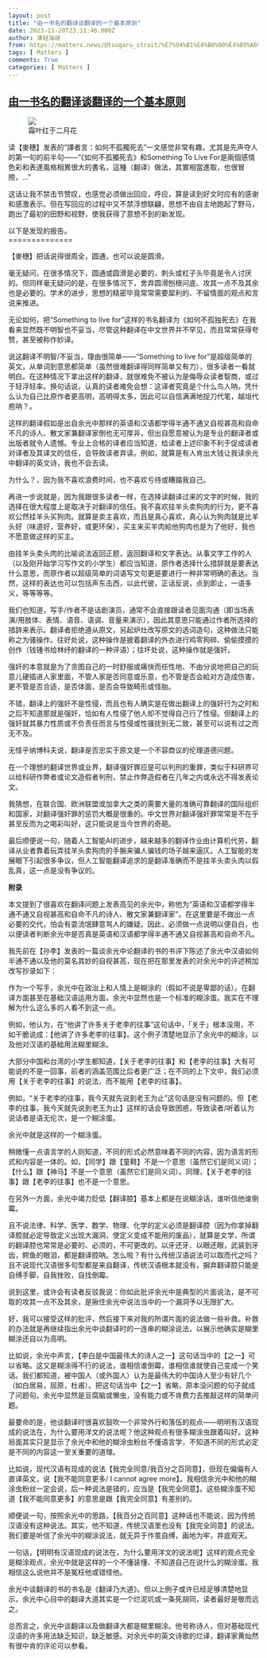```yaml
---
layout: post
title: "由一书名的翻译谈翻译的一个基本原则"
date: 2023-11-20T23:11:46.000Z
author: 津轻海峡
from: https://matters.news/@tsugaru_strait/%E7%94%B1%E4%B8%80%E4%B9%A6%E5%90%8D%E7%9A%84%E7%BF%BB%E8%AF%91%E8%B0%88%E7%BF%BB%E8%AF%91%E7%9A%84%E4%B8%80%E4%B8%AA%E5%9F%BA%E6%9C%AC%E5%8E%9F%E5%88%99-bafybeihkr52mdhwr2cxwz5a6px77vuref7xo7mmzxmmzl32ncy7ndsmbuy
tags: [ Matters ]
comments: True
categories: [ Matters ]
---
```

<!--1700521906000-->
[由一书名的翻译谈翻译的一个基本原则](https://matters.news/@tsugaru_strait/%E7%94%B1%E4%B8%80%E4%B9%A6%E5%90%8D%E7%9A%84%E7%BF%BB%E8%AF%91%E8%B0%88%E7%BF%BB%E8%AF%91%E7%9A%84%E4%B8%80%E4%B8%AA%E5%9F%BA%E6%9C%AC%E5%8E%9F%E5%88%99-bafybeihkr52mdhwr2cxwz5a6px77vuref7xo7mmzxmmzl32ncy7ndsmbuy)
------

<div>
<figure class="image"><img src="https://imagedelivery.net/kDRCweMmqLnTPNlbum-pYA/prod/embed/5c1ed563-898b-4fbd-acf1-dd61646151b9.jpeg/public" referrerpolicy="no-referrer"><figcaption>霜叶红于二月花</figcaption></figure><p>读【麥穗】发表的“譯者言：如何不孤獨死去”一文感觉非常有趣，尤其是先声夺人的第一句的前半句——“《如何不孤獨死去》和Something To Live For是兩個感情色彩和表達風格相異很大的書名，這種（翻译）做法，其實相當進取，也很冒險，...” </p><p>这话让我不禁击节赞叹，也感觉必须做出回应，呼应，算是读到好文时应有的感谢和感激表示。但在写回应的过程中又不禁浮想联翩，思想不由自主地跑起了野马，跑出了最初的田野和视野，使我获得了意想不到的新发现。</p><p>以下是发现的报告。<br class="smart">==============</p><p>【麥穗】把话说得很周全，圆通，也可以说是圆滑。</p><p>毫无疑问，在很多情况下，圆通或圆滑是必要的，刺头或杠子头毕竟是令人讨厌的。但同样毫无疑问的是，在很多情况下，舍弃圆滑刨根问底、攻其一点不及其余也是必要的。学术的进步，思想的精密毕竟常常需要犀利的、不留情面的观点和言说来推进。</p><p>无论如何，把“Something to live for”这样的书名翻译为《如何不孤独死去》在我看来显然既不明智也不妥当，尽管这种翻译在中文世界并不罕见，而且常常获得夸赞，甚至被称作妙译。</p><p>说这翻译不明智/不妥当，理由很简单——“Something to live for”是超级简单的英文，从单词到意思都简单（虽然很难翻译得同样简单又有力），很多读者一看就明白。在这种情况下拿出这样的翻译，就很难免不被认为是侮辱众读者智商，或过于轻浮轻率。换句话说，认真的读者难免会想：这译者究竟是个什么鸟人呐，凭什么认为自己比原作者更高明，高明得太多，因此可以自信满满地捉刀代笔，越俎代庖呐？。</p><p>这样的翻译假如是出自余光中那样的英语和汉语都学得半通不通又自视甚高和自命不凡的诗人、散文家兼翻译家倒也无可厚非，但出自愿意被认为是专业的翻译者或出版者就令人遗憾。专业上合格的译者应当知道，给读者上述印象不利于促成读者对译者及其译文的信任，会导致读者弃读。例如，就算是有人肯出大钱让我读余光中翻译的英文诗，我也不会去读。</p><p>为什么？，因为我不喜欢浪费时间，也不喜欢亏待或糟蹋我自己。</p><p>再进一步说就是，因为我跟很多读者一样，在选择读翻译过来的文字的时候，我的选择在很大程度上是取决于对翻译的信任。我不喜欢挂羊头卖狗肉的行为，更不喜欢公然挂羊头买狗肉。就算是卖主喜欢，而且是真心喜欢，真心认为狗肉就是比羊头好（味道好，营养好，或更环保），买主来买羊肉給他狗肉也是为了他好，我也不愿意做这样的买主。</p><p>由挂羊头卖头肉的比喻说法返回正题，返回翻译和文字表达。从事文字工作的人（以及刚开始学习写作文的小学生）都应当知道，原作者选择什么措辞就是要表达什么意思，而原作者以超级简单的词语写文句更是要进行一种非常明确的表达。当然，这样的表达也可以包括声东击西，以此代彼，正话反说，点到即止，一语多义，等等等等。</p><p>我们也知道，写手/作者不是话剧演员，通常不会直接跟读者见面沟通（即当场表演/用肢体、表情、语音、语调、音量来演示），因此其意思只能通过作者所选择的措辞来表示。翻译者拒绝遵从原文，另起炉灶改写原文的选词造句，这种做法只能称之为骚操作。往好处说，这种操作是披着翻译的外衣进行鸡零狗碎、偷偷摸摸的创作（钱锺书给林纾的翻译的一种评语）；往坏处说，这种操作就是强奸。</p><p>强奸的本意就是为了贪图自己的一时舒服或痛快而任性地、不由分说地把自己的玩意儿硬插进人家里面，不管人家是否同意或乐意，也不管是否会給对方造成伤害，更不管是否合适，是否体面，是否会导致畸形或怪胎。</p><p>不错，翻译上的强奸不是性侵，而且也有人确实是在做出翻译上的强奸行为之时和之后不知道那就是强奸，恰如有人性侵了他人却不觉得自己行了性侵。但翻译上的强奸就其暴力性质或不负责任而言与性侵或性骚扰别无二致，甚至可以说有过之而无不及。</p><p>无怪乎纳博科夫说，翻译是否忠实于原文是一个不容商议的伦理道德问题。</p><p>在一个理想的翻译世界或业界，翻译强奸罪应是可以判刑的重罪，类似于科研界可以给科研作弊者或论文造假者判刑，禁止作弊造假者在几年之内或永远不得发表论文。</p><p>我猜想，在联合国、欧洲联盟或加拿大之类的需要大量的准确可靠翻译的国际组织和国家，对翻译强奸罪的惩罚大概是很重的。中文世界对翻译强奸罪常常是不在乎甚至反而为之喝彩叫好，这只能说是当今世界的奇葩。</p><p>最后顺便说一句，随着人工智能AI的进步，越来越多的翻译作业由计算机代劳，翻译从业者靠着玩弄挂羊头卖狗肉的手腕来骗人骗钱的场子越来逼仄。人工智能的发展眼下引起很多争议，但人工智能翻译追求的是翻译准确而不是挂羊头卖头肉以假乱真，这一点是没有争议的。</p><p><strong>附录</strong></p><p>本文提到了很喜欢在翻译问题上发表高见的余光中，称他为“英语和汉语都学得半通不通又自视甚高和自命不凡的诗人、散文家兼翻译家”。在这里要是不做出一点必要的交代，怕会有耍流氓肆意骂人的嫌疑。因此，必须做一点说明以便自白，也以便读者判断余光中是否真是英语和汉语都学得半通不通又自视甚高和自命不凡。</p><p>我先前在【孙李】发表的一篇谈余光中论翻译的书的书评下陈述了余光中汉语如何半通不通以及他的莫名其妙的自视甚高，现在把在那里发表的对余光中的评述稍加改写抄录如下：</p><p>作为一个写手，余光中在政治上和人情上是糊涂的（假如不说是卑鄙的话）。在翻译方面甚至在基础汉语运用方面，余光中显然也是一个标准的糊涂蛋。我实在不理解为什么这么多的人看不到这一点。</p><p>例如，他认为，在“他讲了许多关于老李的往事”这句话中，「关于」根本没用，不如干脆说成：【他讲了许多老李的往事】。这个例子清楚地显示了余光中的糊涂，以及他对汉语的基础用法糊里糊涂。</p><p>大部分中国和台湾的小学生都知道，【关于老李的往事】和【老李的往事】大有可能说的不是一回事，前者的涵盖范围比后者更广泛；在不同的上下文中，我们必须用【关于老李的往事】的说法，而不能用【老李的往事】。</p><p>例如，“关于老李的往事，我今天就先说到老王为止”这句话是没有问题的。但【老李的往事，我今天就先说到老王为止】这样的话会导致困惑，导致读者/听着认为说话者是语无伦次，是一个糊涂蛋。</p><p>余光中就是这样的一个糊涂蛋。</p><p>稍微懂一点语言学的人则知道，不同的形式必然意味着不同的内容，因为语言的形式和内容是一体的。如，【同学】跟【童鞋】不是一个意思（虽然它们是同义词）；【什么】跟【神马】不是一个意思（虽然它们是同义词）。同理，【关于老李的往事】跟【老李的往事】也不是一个意思。</p><p>在另外一方面，余光中竭力贬低【翻译腔】基本上都是在说糊涂话，谁听信他谁倒霉。</p><p>且不说法律、科学、医学、数学、物理、化学的定义必须是翻译腔（因为你拿掉翻译腔就必定导致定义出现大漏洞，使定义变成不能用的废品），就算是文学，所谓的翻译腔也常常是必要的、必须的，不可更改的。以牙还牙、以眼还眼，武装到牙齿，鳄鱼的眼泪，都是翻译腔呐。怎么啦？有什么传统汉语说法可以取而代之吗？且不说现代汉语很多句型都是来自翻译，传统汉语根本就没有，摒弃翻译腔只能是自缚手脚，自我挫败，自找倒霉。</p><p>说到这里，或许会有读者反驳我说：你如此批评余光中是典型的片面说法，是不可取的攻其一点不及其余，是揪住余光中说法当中的一个漏洞予以无限扩大。</p><p>好，我可以接受这样的批评，然后接下来对我的所谓片面的说法做一些补救。补救的办法就是再继续指出余光中谈翻译时的一连串的糊涂说法，以展示他确实是糊里糊涂还自以为高明。</p><p>比如说，余光中声言，【李白是中国最伟大的诗人之一】这句话当中的【之一】可以省略。这又是糊涂得不行的说法，谁相信谁倒霉，谁相信谁就使自己变成一个笑话。我们都知道，被中国人（或外国人）认为是最伟大的中国诗人至少有好几个（如白居易，屈原，杜甫）。把这句话当中【之一】省略，原本没问题的句子就成了问题句。余光中显然是豆腐脑或懒虫，没有能力或不肯费力去推敲这样的简单问题。</p><p>最要命的是，他谈翻译时很喜欢鼓吹一个非常外行和落伍的观点——明明有汉语现成的说法在，为什么要用洋文的说法呢？他这种观点有很多糊涂虫跟着叫好。这种局面其实只是显示了余光中和他的糊涂虫粉丝不懂语言学，不知道不同的形式必定是不同的内容这一至关重要的道理。</p><p>比如说，现代汉语有现成的说法【我完全同意/我百分之百同意】，但现在偏偏有人直译英文，说【我不能同意更多/ I cannot agree more】。我相信余光中和他的糊涂虫粉丝一定会说，后一种说法是错的，应当是【我完全同意】。这些糊涂蛋不知道【我不能同意更多】的意思是跟【我完全同意】有差别的。</p><p>顺便说一句，按照余光中的思路，【我百分之百同意】这种话也不能说，因为传统汉语没有这种说法。其实，他不知道，传统汉语里也没有【我完全同意】的说法。我们要是听信了余光中的糊涂说法，就无异于作茧自缚，画地为牢，井底观天。</p><p>一句话，【明明有汉语现成的说法在，为什么要用洋文的说法呢】这样的观点完全是糊涂观点，余光中就是这样的一个不懂装懂、不知道自己在说什么的糊涂蛋。我相信这么说他并不是冤枉他或错怪他。</p><p>余光中谈翻译的书的书名是《翻译乃大道》。但以上例子或许已经足够清楚地显示，余光中心目中的翻译大道其实是一个烂泥坑或一条死胡同，读者最好是敬而远之。</p><p>总而言之，余光中谈翻译以及做翻译大都是糊里糊涂。他号称诗人，但对基础现代汉语的许多用法缺乏知识，缺乏敏感。对余光中的英文诗歌的烂译，翻译家黄灿然有很中肯的评论可以参看。</p>
</div>

